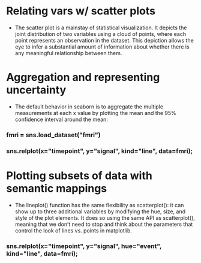 # Relating vars w/ scatter plots
* The scatter plot is a mainstay of statistical visualization. It depicts the joint distribution of two variables using a cloud of points, where each point represents an observation in the dataset. This depiction allows the eye to infer a substantial amount of information about whether there is any meaningful relationship between them.

# Aggregation and representing uncertainty
*  The default behavior in seaborn is to aggregate the multiple measurements at each x value by plotting the mean and the 95% confidence interval around the mean:

### fmri = sns.load_dataset("fmri")
### sns.relplot(x="timepoint", y="signal", kind="line", data=fmri);

# Plotting subsets of data with semantic mappings 
* The lineplot() function has the same flexibility as scatterplot(): it can show up to three additional variables by modifying the hue, size, and style of the plot elements. It does so using the same API as scatterplot(), meaning that we don’t need to stop and think about the parameters that control the look of lines vs. points in matplotlib.
### sns.relplot(x="timepoint", y="signal", hue="event", kind="line", data=fmri);